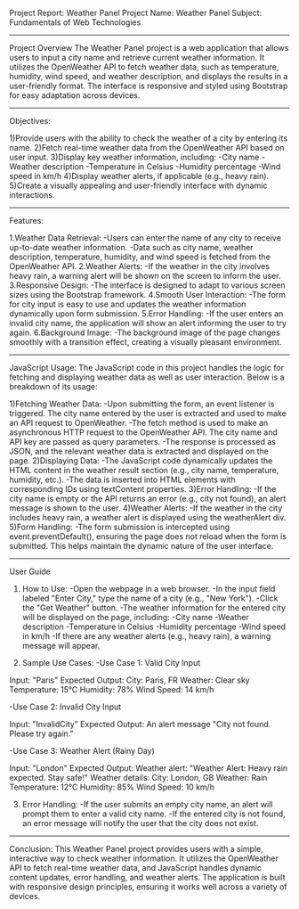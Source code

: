 Project Report: Weather Panel
Project Name: Weather Panel
Subject: Fundamentals of Web Technologies
_________________________________________________________________________________________________________________________________________________________________________
Project Overview
The Weather Panel project is a web application that allows users to input a city name and retrieve current weather information. It utilizes the OpenWeather API to fetch weather data, such as temperature, humidity, wind speed, and weather description, and displays the results in a user-friendly format. The interface is responsive and styled using Bootstrap for easy adaptation across devices.
_________________________________________________________________________________________________________________________________________________________________________
Objectives:

1)Provide users with the ability to check the weather of a city by entering its name.
2)Fetch real-time weather data from the OpenWeather API based on user input.
3)Display key weather information, including:
    -City name
    -Weather description
    -Temperature in Celsius
    -Humidity percentage
    -Wind speed in km/h
4)Display weather alerts, if applicable (e.g., heavy rain).
5)Create a visually appealing and user-friendly interface with dynamic interactions.
_________________________________________________________________________________________________________________________________________________________________________
Features:

1.Weather Data Retrieval:
-Users can enter the name of any city to receive up-to-date weather information.
-Data such as city name, weather description, temperature, humidity, and wind speed is fetched from the OpenWeather API.
2.Weather Alerts:
-If the weather in the city involves heavy rain, a warning alert will be shown on the screen to inform the user.
3.Responsive Design:
-The interface is designed to adapt to various screen sizes using the Bootstrap framework.
4.Smooth User Interaction:
-The form for city input is easy to use and updates the weather information dynamically upon form submission.
5.Error Handling:
-If the user enters an invalid city name, the application will show an alert informing the user to try again.
6.Background Image:
-The background image of the page changes smoothly with a transition effect, creating a visually pleasant environment.
_________________________________________________________________________________________________________________________________________________________________________
JavaScript Usage:
The JavaScript code in this project handles the logic for fetching and displaying weather data as well as user interaction. Below is a breakdown of its usage:

1)Fetching Weather Data:
  -Upon submitting the form, an event listener is triggered. The city name entered by the user is extracted and used to make an API request to OpenWeather.
  -The fetch method is used to make an asynchronous HTTP request to the OpenWeather API. The city name and API key are passed as query parameters.
  -The response is processed as JSON, and the relevant weather data is extracted and displayed on the page.
2)Displaying Data:
  -The JavaScript code dynamically updates the HTML content in the weather result section (e.g., city name, temperature, humidity, etc.).
  -The data is inserted into HTML elements with corresponding IDs using textContent properties.
3)Error Handling:
  -If the city name is empty or the API returns an error (e.g., city not found), an alert message is shown to the user.
4)Weather Alerts:
  -If the weather in the city includes heavy rain, a weather alert is displayed using the weatherAlert div.
5)Form Handling:
  -The form submission is intercepted using event.preventDefault(), ensuring the page does not reload when the form is submitted. This helps maintain the dynamic nature
  of the user interface.
_________________________________________________________________________________________________________________________________________________________________________
User Guide
1. How to Use:
-Open the webpage in a web browser.
-In the input field labeled "Enter City," type the name of a city (e.g., "New York").
-Click the "Get Weather" button.
-The weather information for the entered city will be displayed on the page, including:
            -City name
            -Weather description
            -Temperature in Celsius
            -Humidity percentage
            -Wind speed in km/h
-If there are any weather alerts (e.g., heavy rain), a warning message will appear.

2. Sample Use Cases:
-Use Case 1: Valid City Input

Input: "Paris"
Expected Output:
City: Paris, FR
Weather: Clear sky
Temperature: 15°C
Humidity: 78%
Wind Speed: 14 km/h

-Use Case 2: Invalid City Input

Input: "InvalidCity"
Expected Output:
An alert message "City not found. Please try again."

-Use Case 3: Weather Alert (Rainy Day)

Input: "London"
Expected Output:
Weather alert: "Weather Alert: Heavy rain expected. Stay safe!"
Weather details:
City: London, GB
Weather: Rain
Temperature: 12°C
Humidity: 85%
Wind Speed: 10 km/h

3. Error Handling:
-If the user submits an empty city name, an alert will prompt them to enter a valid city name.
-If the entered city is not found, an error message will notify the user that the city does not exist.
_________________________________________________________________________________________________________________________________________________________________________
Conclusion:
This Weather Panel project provides users with a simple, interactive way to check weather information. It utilizes the OpenWeather API to fetch real-time weather data, and JavaScript handles dynamic content updates, error handling, and weather alerts. The application is built with responsive design principles, ensuring it works well across a variety of devices.